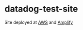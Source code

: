 # datadog-test-site

Site deployed at [AWS](http://datadog-test-site.s3-website-us-east-1.amazonaws.com/) and [Amplify](https://main.dsil1b5ijwqvu.amplifyapp.com/)
